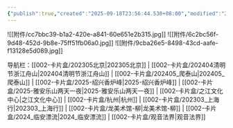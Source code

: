 ```yaml
---
{"publish":true,"created":"2025-09-18T23:56:44.530+08:00","modified":"2025-09-19T00:08:41.252+08:00","cssclasses":""}
---
```


![[附件/cc7bbc39-b1a2-420e-a841-60e651e2b315.jpg]]
![[附件/6c2bc56f-9d48-452d-9b8e-75ff51fb06a0.jpg]]
![[附件/9cba26e5-8498-43cd-aafe-f13128e5d089.jpg]]

导航栏：[[002-卡片盒/202305北京\|202305北京]] | [[002-卡片盒/202404清明节浙江舟山\|202404清明节浙江舟山]] | [[002-卡片盒/202405_爬泰山\|202405_爬泰山]] | [[002-卡片盒/2025-绍兴香炉峰\|2025-绍兴香炉峰]] | [[002-卡片盒/2025-雅安乐山两天一夜\|2025-雅安乐山两天一夜]] | [[002-卡片盒/之江文化中心\|之江文化中心]] | [[002-卡片盒/杭州\|杭州]] | [[002-卡片盒/202303_上海行\|202303_上海行]] | [[002-卡片盒/龙美术馆-柳\|龙美术馆-柳]] | [[002-卡片盒/2024_临安漂流\|2024_临安漂流]] | [[002-卡片盒/观音法界\|观音法界]]
